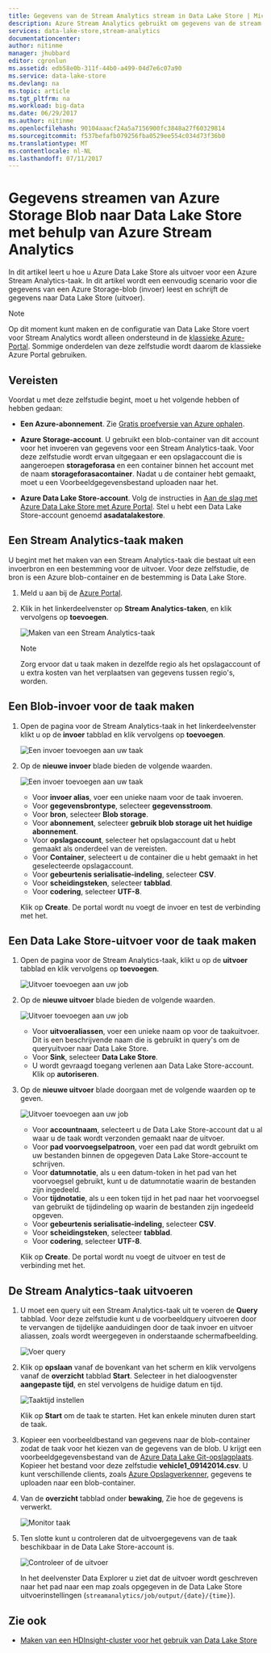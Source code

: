 ```yaml
---
title: Gegevens van de Stream Analytics stream in Data Lake Store | Microsoft Docs
description: Azure Stream Analytics gebruikt om gegevens van de stream naar het Azure Data Lake Store
services: data-lake-store,stream-analytics
documentationcenter: 
author: nitinme
manager: jhubbard
editor: cgronlun
ms.assetid: edb58e0b-311f-44b0-a499-04d7e6c07a90
ms.service: data-lake-store
ms.devlang: na
ms.topic: article
ms.tgt_pltfrm: na
ms.workload: big-data
ms.date: 06/29/2017
ms.author: nitinme
ms.openlocfilehash: 90104aaacf24a5a7156900fc3848a27f60329814
ms.sourcegitcommit: f537befafb079256fba0529ee554c034d73f36b0
ms.translationtype: MT
ms.contentlocale: nl-NL
ms.lasthandoff: 07/11/2017
---
```

# <a name="stream-data-from-azure-storage-blob-into-data-lake-store-using-azure-stream-analytics"></a>Gegevens streamen van Azure Storage Blob naar Data Lake Store met behulp van Azure Stream Analytics
In dit artikel leert u hoe u Azure Data Lake Store als uitvoer voor een Azure Stream Analytics-taak. In dit artikel wordt een eenvoudig scenario voor die gegevens van een Azure Storage-blob (invoer) leest en schrijft de gegevens naar Data Lake Store (uitvoer).

> [!NOTE]
> Op dit moment kunt maken en de configuratie van Data Lake Store voert voor Stream Analytics wordt alleen ondersteund in de [klassieke Azure-Portal](https://manage.windowsazure.com). Sommige onderdelen van deze zelfstudie wordt daarom de klassieke Azure Portal gebruiken.
>
>

## <a name="prerequisites"></a>Vereisten
Voordat u met deze zelfstudie begint, moet u het volgende hebben of hebben gedaan:

* **Een Azure-abonnement**. Zie [Gratis proefversie van Azure ophalen](https://azure.microsoft.com/pricing/free-trial/).

* **Azure Storage-account**. U gebruikt een blob-container van dit account voor het invoeren van gegevens voor een Stream Analytics-taak. Voor deze zelfstudie wordt ervan uitgegaan er een opslagaccount die is aangeroepen **storageforasa** en een container binnen het account met de naam **storageforasacontainer**. Nadat u de container hebt gemaakt, moet u een Voorbeeldgegevensbestand uploaden naar het. 
  
* **Azure Data Lake Store-account**. Volg de instructies in [Aan de slag met Azure Data Lake Store met Azure Portal](data-lake-store-get-started-portal.md). Stel u hebt een Data Lake Store-account genoemd **asadatalakestore**. 

## <a name="create-a-stream-analytics-job"></a>Een Stream Analytics-taak maken
U begint met het maken van een Stream Analytics-taak die bestaat uit een invoerbron en een bestemming voor de uitvoer. Voor deze zelfstudie, de bron is een Azure blob-container en de bestemming is Data Lake Store.

1. Meld u aan bij de [Azure Portal](https://portal.azure.com).

2. Klik in het linkerdeelvenster op **Stream Analytics-taken**, en klik vervolgens op **toevoegen**.

    ![Maken van een Stream Analytics-taak](./media/data-lake-store-stream-analytics/create.job.png "een Stream Analytics-taak maken")

    > [!NOTE]
    > Zorg ervoor dat u taak maken in dezelfde regio als het opslagaccount of u extra kosten van het verplaatsen van gegevens tussen regio's, worden.
    >

## <a name="create-a-blob-input-for-the-job"></a>Een Blob-invoer voor de taak maken

1. Open de pagina voor de Stream Analytics-taak in het linkerdeelvenster klikt u op de **invoer** tabblad en klik vervolgens op **toevoegen**.

    ![Een invoer toevoegen aan uw taak](./media/data-lake-store-stream-analytics/create.input.1.png "invoer aan uw project toevoegen")

2. Op de **nieuwe invoer** blade bieden de volgende waarden.

    ![Een invoer toevoegen aan uw taak](./media/data-lake-store-stream-analytics/create.input.2.png "invoer aan uw project toevoegen")

    * Voor **invoer alias**, voer een unieke naam voor de taak invoeren.
    * Voor **gegevensbrontype**, selecteer **gegevensstroom**.
    * Voor **bron**, selecteer **Blob storage**.
    * Voor **abonnement**, selecteer **gebruik blob storage uit het huidige abonnement**.
    * Voor **opslagaccount**, selecteer het opslagaccount dat u hebt gemaakt als onderdeel van de vereisten. 
    * Voor **Container**, selecteert u de container die u hebt gemaakt in het geselecteerde opslagaccount.
    * Voor **gebeurtenis serialisatie-indeling**, selecteer **CSV**.
    * Voor **scheidingsteken**, selecteer **tabblad**.
    * Voor **codering**, selecteer **UTF-8**.

    Klik op **Create**. De portal wordt nu voegt de invoer en test de verbinding met het.


## <a name="create-a-data-lake-store-output-for-the-job"></a>Een Data Lake Store-uitvoer voor de taak maken

1. Open de pagina voor de Stream Analytics-taak, klikt u op de **uitvoer** tabblad en klik vervolgens op **toevoegen**.

    ![Uitvoer toevoegen aan uw job](./media/data-lake-store-stream-analytics/create.output.1.png "uitvoer toevoegen aan uw project")

2. Op de **nieuwe uitvoer** blade bieden de volgende waarden.

    ![Uitvoer toevoegen aan uw job](./media/data-lake-store-stream-analytics/create.output.2.png "uitvoer toevoegen aan uw project")

    * Voor **uitvoeraliassen**, voer een unieke naam op voor de taakuitvoer. Dit is een beschrijvende naam die is gebruikt in query's om de queryuitvoer naar Data Lake Store.
    * Voor **Sink**, selecteer **Data Lake Store**.
    * U wordt gevraagd toegang verlenen aan Data Lake Store-account. Klik op **autoriseren**.

3. Op de **nieuwe uitvoer** blade doorgaan met de volgende waarden op te geven.

    ![Uitvoer toevoegen aan uw job](./media/data-lake-store-stream-analytics/create.output.3.png "uitvoer toevoegen aan uw project")

    * Voor **accountnaam**, selecteert u de Data Lake Store-account dat u al waar u de taak wordt verzonden gemaakt naar de uitvoer.
    * Voor **pad voorvoegselpatroon**, voer een pad dat wordt gebruikt om uw bestanden binnen de opgegeven Data Lake Store-account te schrijven.
    * Voor **datumnotatie**, als u een datum-token in het pad van het voorvoegsel gebruikt, kunt u de datumnotatie waarin de bestanden zijn ingedeeld.
    * Voor **tijdnotatie**, als u een token tijd in het pad naar het voorvoegsel van gebruikt de tijdindeling op waarin de bestanden zijn ingedeeld opgeven.
    * Voor **gebeurtenis serialisatie-indeling**, selecteer **CSV**.
    * Voor **scheidingsteken**, selecteer **tabblad**.
    * Voor **codering**, selecteer **UTF-8**.
    
    Klik op **Create**. De portal wordt nu voegt de uitvoer en test de verbinding met het.
    
## <a name="run-the-stream-analytics-job"></a>De Stream Analytics-taak uitvoeren

1. U moet een query uit een Stream Analytics-taak uit te voeren de **Query** tabblad. Voor deze zelfstudie kunt u de voorbeeldquery uitvoeren door te vervangen de tijdelijke aanduidingen door de taak invoer en uitvoer aliassen, zoals wordt weergegeven in onderstaande schermafbeelding.

    ![Voer query](./media/data-lake-store-stream-analytics/run.query.png "query uitvoeren")

2. Klik op **opslaan** vanaf de bovenkant van het scherm en klik vervolgens vanaf de **overzicht** tabblad **Start**. Selecteer in het dialoogvenster **aangepaste tijd**, en stel vervolgens de huidige datum en tijd.

    ![Taaktijd instellen](./media/data-lake-store-stream-analytics/run.query.2.png "taaktijd instellen")

    Klik op **Start** om de taak te starten. Het kan enkele minuten duren start de taak.

3. Kopieer een voorbeeldbestand van gegevens naar de blob-container zodat de taak voor het kiezen van de gegevens van de blob. U krijgt een voorbeeldgegevensbestand van de [Azure Data Lake Git-opslagplaats](https://github.com/Azure/usql/tree/master/Examples/Samples/Data/AmbulanceData/Drivers.txt). Kopieer het bestand voor deze zelfstudie **vehicle1_09142014.csv**. U kunt verschillende clients, zoals [Azure Opslagverkenner](http://storageexplorer.com/), gegevens te uploaden naar een blob-container.

4. Van de **overzicht** tabblad onder **bewaking**, Zie hoe de gegevens is verwerkt.

    ![Monitor taak](./media/data-lake-store-stream-analytics/run.query.3.png "Monitor taak")

5. Ten slotte kunt u controleren dat de uitvoergegevens van de taak beschikbaar in de Data Lake Store-account is. 

    ![Controleer of de uitvoer](./media/data-lake-store-stream-analytics/run.query.4.png "uitvoer controleren")

    In het deelvenster Data Explorer u ziet dat de uitvoer wordt geschreven naar het pad naar een map zoals opgegeven in de Data Lake Store uitvoerinstellingen (`streamanalytics/job/output/{date}/{time}`).  

## <a name="see-also"></a>Zie ook
* [Maken van een HDInsight-cluster voor het gebruik van Data Lake Store](data-lake-store-hdinsight-hadoop-use-portal.md)

